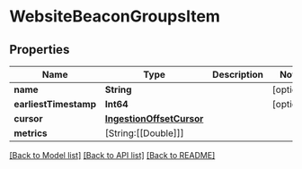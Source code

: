 # WebsiteBeaconGroupsItem

## Properties
Name | Type | Description | Notes
------------ | ------------- | ------------- | -------------
**name** | **String** |  | [optional] 
**earliestTimestamp** | **Int64** |  | [optional] 
**cursor** | [**IngestionOffsetCursor**](IngestionOffsetCursor.md) |  | 
**metrics** | [String:[[Double]]] |  | 

[[Back to Model list]](../README.md#documentation-for-models) [[Back to API list]](../README.md#documentation-for-api-endpoints) [[Back to README]](../README.md)


